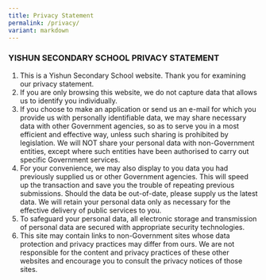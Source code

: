 ```yaml
---
title: Privacy Statement
permalink: /privacy/
variant: markdown
---
```

### YISHUN SECONDARY SCHOOL PRIVACY STATEMENT 

1. This is a Yishun Secondary School website. Thank you for examining our privacy statement. 
2. If you are only browsing this website, we do not capture data that allows us to identify you individually. 
3. If you choose to make an application or send us an e-mail for which you provide us with personally identifiable data, we may share necessary data with other Government agencies, so as to serve you in a most efficient and effective way, unless such sharing is prohibited by legislation. We will NOT share your personal data with non-Government entities, except where such entities have been authorised to carry out specific Government services. 
4. For your convenience, we may also display to you data you had previously supplied us or other Government agencies. This will speed up the transaction and save you the trouble of repeating previous submissions. Should the data be out-of-date, please supply us the latest data. We will retain your personal data only as necessary for the effective delivery of public services to you. 
5. To safeguard your personal data, all electronic storage and transmission of personal data are secured with appropriate security technologies. 
6. This site may contain links to non-Government sites whose data protection and privacy practices may differ from ours. We are not responsible for the content and privacy practices of these other websites and encourage you to consult the privacy notices of those sites. 
